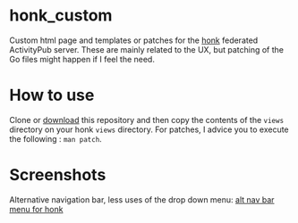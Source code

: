 # honk_custom

Custom html page and templates or patches for the
[honk](https://humungus.tedunangst.com/r/honk) federated
ActivityPub server.
These are mainly related to the UX, but patching of the Go files
might happen if I feel the need.

# How to use

Clone or [download](https://git.les-miquelots.net/honk_custom/snapshot/honk_custom-master.zip)
this repository and then copy the contents of the `views` directory on
your honk `views` directory. For patches, I advice you to execute the
following : `man patch`.

# Screenshots

Alternative navigation bar, less uses of the drop down menu:
[alt nav bar menu for honk](https://git.les-miquelots.net/honk_custom/plain/scrots/honk_altnavbar.png)
